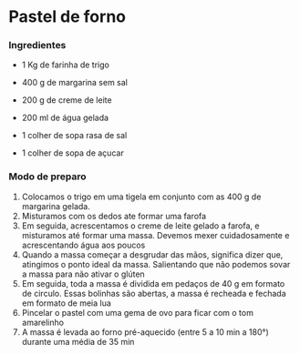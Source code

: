 # Pastel de forno

### Ingredientes

- 1 Kg de farinha de trigo

- 400 g de margarina sem sal

- 200 g de creme de leite

- 200 ml de água gelada

- 1 colher de sopa rasa de sal

- 1 colher de sopa de açucar

### Modo de preparo

1. Colocamos o trigo em uma tigela em conjunto com as 400 g de margarina gelada.
2. Misturamos com os dedos ate formar uma farofa
3. Em seguida, acrescentamos o creme de leite gelado a farofa, e misturamos até formar uma massa. Devemos mexer cuidadosamente e acrescentando água aos poucos
4. Quando a massa começar a desgrudar das mãos, significa dizer que, atingimos o ponto ideal da massa. Salientando que não podemos sovar a massa para não ativar o glúten
5. Em seguida, toda a massa é dividida em pedaços de 40 g em formato de circulo. Essas bolinhas são abertas, a massa é recheada e fechada em formato de meia lua
6. Pincelar o pastel com uma gema de ovo para ficar com o tom amarelinho
7. A massa é levada ao forno pré-aquecido (entre 5 a 10 min a 180°) durante uma média de 35 min 